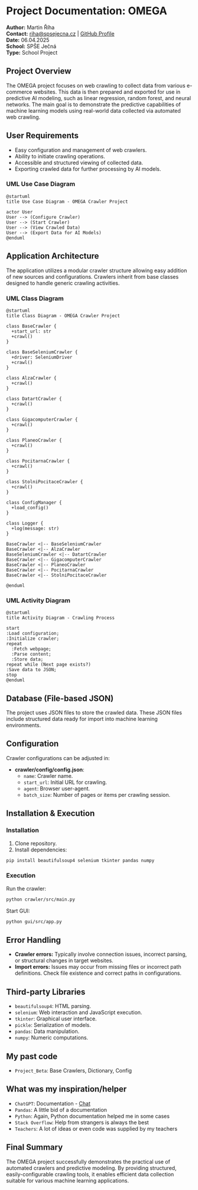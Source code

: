 # Project Documentation: OMEGA

**Author:** Martin Říha  
**Contact:** [riha@spsejecna.cz](mailto:riha@spsejecna.cz) | [GitHub Profile](https://github.com/LopassMopass)  
**Date:** 06.04.2025  
**School:** SPŠE Ječná  
**Type:** School Project

## Project Overview
The OMEGA project focuses on web crawling to collect data from various e-commerce websites. This data is then prepared and exported for use in predictive AI modeling, such as linear regression, random forest, and neural networks. The main goal is to demonstrate the predictive capabilities of machine learning models using real-world data collected via automated web crawling.

## User Requirements
- Easy configuration and management of web crawlers.
- Ability to initiate crawling operations.
- Accessible and structured viewing of collected data.
- Exporting crawled data for further processing by AI models.

### UML Use Case Diagram
```plantuml
@startuml
title Use Case Diagram - OMEGA Crawler Project

actor User
User --> (Configure Crawler)
User --> (Start Crawler)
User --> (View Crawled Data)
User --> (Export Data for AI Models)
@enduml
```

## Application Architecture
The application utilizes a modular crawler structure allowing easy addition of new sources and configurations. Crawlers inherit from base classes designed to handle generic crawling activities.

### UML Class Diagram
```plantuml
@startuml
title Class Diagram - OMEGA Crawler Project

class BaseCrawler {
  +start_url: str
  +crawl()
}

class BaseSeleniumCrawler {
  +driver: SeleniumDriver
  +crawl()
}

class AlzaCrawler {
  +crawl()
}

class DatartCrawler {
  +crawl()
}

class GigacomputerCrawler {
  +crawl()
}

class PlaneoCrawler {
  +crawl()
}

class PocitarnaCrawler {
  +crawl()
}

class StolniPocitaceCrawler {
  +crawl()
}

class ConfigManager {
  +load_config()
}

class Logger {
  +log(message: str)
}

BaseCrawler <|-- BaseSeleniumCrawler
BaseCrawler <|-- AlzaCrawler
BaseSeleniumCrawler <|-- DatartCrawler
BaseCrawler <|-- GigacomputerCrawler
BaseCrawler <|-- PlaneoCrawler
BaseCrawler <|-- PocitarnaCrawler
BaseCrawler <|-- StolniPocitaceCrawler

@enduml
```

### UML Activity Diagram
```plantuml
@startuml
title Activity Diagram - Crawling Process

start
:Load configuration;
:Initialize crawler;
repeat
  :Fetch webpage;
  :Parse content;
  :Store data;
repeat while (Next page exists?)
:Save data to JSON;
stop
@enduml
```

## Database (File-based JSON)
The project uses JSON files to store the crawled data. These JSON files include structured data ready for import into machine learning environments.

## Configuration
Crawler configurations can be adjusted in:
- **crawler/config/config.json**:
  - `name`: Crawler name.
  - `start_url`: Initial URL for crawling.
  - `agent`: Browser user-agent.
  - `batch_size`: Number of pages or items per crawling session.

## Installation & Execution
### Installation
1. Clone repository.
2. Install dependencies:
```bash
pip install beautifulsoup4 selenium tkinter pandas numpy
```

### Execution
Run the crawler:
```bash
python crawler/src/main.py
```

Start GUI:
```bash
python gui/src/app.py
```

## Error Handling
- **Crawler errors:** Typically involve connection issues, incorrect parsing, or structural changes in target websites.
- **Import errors:** Issues may occur from missing files or incorrect path definitions. Check file existence and correct paths in configurations.

## Third-party Libraries
- `beautifulsoup4`: HTML parsing.
- `selenium`: Web interaction and JavaScript execution.
- `tkinter`: Graphical user interface.
- `pickle`: Serialization of models.
- `pandas`: Data manipulation.
- `numpy`: Numeric computations.

## My past code
- `Project_Beta`: Base Crawlers, Dictionary, Config

## What was my inspiration/helper
- `ChatGPT`: Documentation - [Chat](https://chatgpt.com/g/g-p-6796534fbf108191811f52a63eb58b20-pv/c/67f2e378-9028-800e-a475-4fce81627f1e)
- `Pandas`: A little bid of a documentation
- `Python`: Again, Python documentation helped me in some cases
- `Stack Overflow`: Help from strangers is always the best
- `Teachers`: A lot of ideas or even code was supplied by my teachers

## Final Summary
The OMEGA project successfully demonstrates the practical use of automated crawlers and predictive modeling. By providing structured, easily-configurable crawling tools, it enables efficient data collection suitable for various machine learning applications.

